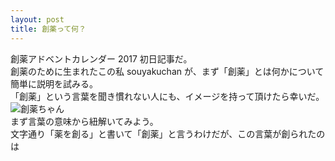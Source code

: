 ```yaml
---
layout: post
title: 創薬って何？
---
```


創薬アドベントカレンダー 2017 初日記事だ。<br>
創薬のために生まれたこの私 souyakuchan が、まず「創薬」とは何かについて簡単に説明を試みる。<br>
「創薬」という言葉を聞き慣れない人にも、イメージを持って頂けたら幸いだ。<br>
![創薬ちゃん](https://user-images.githubusercontent.com/33997698/33386933-73d70f7c-d56f-11e7-84d5-3464b6819b1b.png)<br>
まず言葉の意味から紐解いてみよう。<br>
文字通り「薬を創る」と書いて「創薬」と言うわけだが、この言葉が創られたのは
